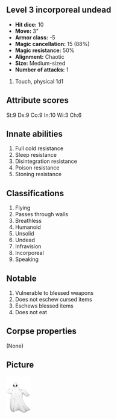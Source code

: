 ## Level 3 incorporeal undead

- **Hit dice:** 10
- **Move:** 3"
- **Armor class:** -5
- **Magic cancellation:** 15 (88%)
- **Magic resistance:** 50%
- **Alignment:** Chaotic
- **Size:** Medium-sized
- **Number of attacks:** 1
1. Touch, physical 1d1

## Attribute scores

St:9 Dx:9 Co:9 In:10 Wi:3 Ch:6

## Innate abilities

1. Full cold resistance
2. Sleep resistance
3. Disintegration resistance
4. Poison resistance
5. Stoning resistance

## Classifications

1. Flying
2. Passes through walls
3. Breathless
4. Humanoid
5. Unsolid
6. Undead
7. Infravision
8. Incorporeal
9. Speaking

## Notable

1. Vulnerable to blessed weapons
2. Does not eschew cursed items
3. Eschews blessed items
4. Does not eat

## Corpse properties

(None)

## Picture

![Ghost](https://github.com/hyvanmielenpelit/GnollHackTileSet/blob/main/Monsters/ghost/ghost.png?raw=true)
